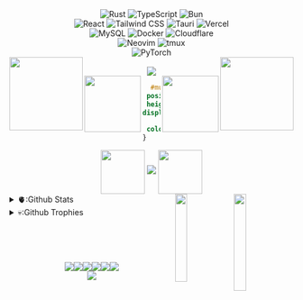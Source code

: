 <!-- TECH STACK BADGES -->
<div align="center">
  <!-- Languages -->
  <img src="https://img.shields.io/badge/Rust-000000?style=for-the-badge&logo=rust&logoColor=white" alt="Rust" />
  <img src="https://img.shields.io/badge/TypeScript-000000?style=for-the-badge&logo=typescript&logoColor=white" alt="TypeScript" />
  <img src="https://img.shields.io/badge/Bun-000000?style=for-the-badge&logo=bun&logoColor=white" alt="Bun" />
  <br>

  <!-- Frontend -->
  <img src="https://img.shields.io/badge/React-000000?style=for-the-badge&logo=react&logoColor=61DAFB" alt="React" />
  <img src="https://img.shields.io/badge/Tailwind_CSS-000000?style=for-the-badge&logo=tailwind-css&logoColor=white" alt="Tailwind CSS" />
  <img src="https://img.shields.io/badge/Tauri-000000?style=for-the-badge&logo=tauri&logoColor=white" alt="Tauri" />
  <img src="https://img.shields.io/badge/Vercel-000000?style=for-the-badge&logo=vercel&logoColor=white" alt="Vercel" />
  <br>

  <!-- Backend / Infra -->
  <img src="https://img.shields.io/badge/MySQL-000000?style=for-the-badge&logo=mysql&logoColor=white" alt="MySQL" />
  <img src="https://img.shields.io/badge/Docker-000000?style=for-the-badge&logo=docker&logoColor=white" alt="Docker" />
  <img src="https://img.shields.io/badge/Cloudflare-000000?style=for-the-badge&logo=cloudflare&logoColor=white" alt="Cloudflare" />
  <br>

  <!-- Tools / Environment -->
  <img src="https://img.shields.io/badge/Neovim-000000?style=for-the-badge&logo=neovim&logoColor=white" alt="Neovim" />
  <img src="https://img.shields.io/badge/tmux-000000?style=for-the-badge&logo=tmux&logoColor=white" alt="tmux" />
  <br>

  <!-- AI / ML -->
  <img src="https://img.shields.io/badge/PyTorch-000000?style=for-the-badge&logo=pytorch&logoColor=white" alt="PyTorch" />
</div>

<!--- UPPER DIAMONDS --->
<img src="https://i.pinimg.com/originals/3c/3c/f3/3c3cf39e307538e4e8231409994aabf7.gif" align="left" width="130px"/>
<img src="https://i.pinimg.com/originals/3c/3c/f3/3c3cf39e307538e4e8231409994aabf7.gif" align="right" width="130px"/>

<br>

<!--- BUTTERFLY GIF --->
<div align="center">
<img src="https://web.archive.org/web/20091027091501im_/http://www.geocities.com/Paris/Salon/8611/anibf.gif" />
</div>

<!--- LOWER DIAMOND GIFS AND CODE BIO --->
<img src="https://i.pinimg.com/originals/3c/3c/f3/3c3cf39e307538e4e8231409994aabf7.gif" align="left" width="100px"/>
<div align="right"><img src="https://i.pinimg.com/originals/3c/3c/f3/3c3cf39e307538e4e8231409994aabf7.gif" align="right" width="100px"/></div>
<div align="center">
  
```css
  #muxxe_ {              
 position: Desk;  
 height: "6720px";
display: male;  
      background: fullStack;
 color: #FFFFFF   
}                   
```
</div>



<!--- FIRST UNDER CONSTRUCTION GIF W/ RAGNAROK--->

<div align="center">
  <img src="https://media.tenor.com/UWS2PP6KdIQAAAAi/ragnarok-online.gif" align="center" width="78px">
  <img src="http://textfiles.com/underconstruction/pipipelinehalfpipe1038CONSTRUCTION.GIF">
  <img src="https://media.tenor.com/UWS2PP6KdIQAAAAi/ragnarok-online.gif" align="center" width="78px">
</div>
  <div align="left">

<!--- GIFS TO THE RIGHT OF STATS --->    
  <img src="https://media1.tenor.com/m/2m57s57P2xQAAAAC/gif-banner.gif" align="right" width="21%">
  <img src="https://media1.tenor.com/m/-Mt9IxvIRw8AAAAC/flowers-aesthetic.gif" align="right" width="20%">

<!--- GITHUB STATS --->
<details>
      <summary>
        🫀:Github Stats
      </summary>
    <img src="https://bad-apple-github-readme.vercel.app/api?show_bg=1&username=muxx3" width="48%" height="150px">
  </details>
  </div>
  
<div align="top">
  <details>
    <summary>
      💀:Github Trophies
    </summary>
    <img src="https://github-profile-trophy.vercel.app/?username=muxx3" width="65%">
  </details>
  </div>
  
<br><br><br>

<!--- 90s ICONS --->
<div align="center">
<img src="http://textfiles.com/underconstruction/SiSiliconValleyHaven8517Gif-Construction-Set.gif"/><img src="https://web.archive.org/web/20091026225622im_/http://geocities.com/Area51/Cavern/5014/mindilogo.gif"><img src="http://textfiles.com/underconstruction/ArArea51Station9771rulersconstructiongeocities_static.gif"/><img src="http://textfiles.com/underconstruction/ArArea51Station9771rulersconstructionie_logo.gif"/><img src="https://web.archive.org/web/20090829234249im_/http://geocities.com/SunsetStrip/Basement/7472/v3sban.gif"><img src="https://web.archive.org/web/20091027173931im_/http://geocities.com/SoHo/3336/scroll.gif">
</div>

<!--- SECOND UNDER CONSTRUCTION GIF --->
<div align="center">
   <img src="https://web.archive.org/web/20000807141237im_/http://megahertz.njit.edu/~hmd7941/const1.gif" >

</div>
 
<br><br><br><br>

<!--- RANDOM IMAGES --->
<!--- <img src="https://i.pinimg.com/736x/b5/45/9e/b5459ea29424e4cf783ebae57d2d7ae2.jpg" width="30%"><img src="https://i.pinimg.com/736x/88/d6/3d/88d63d5cac37911b121d9415ea8bab28.jpg" width="30%"><img src="https://i.pinimg.com/736x/a8/02/6d/a8026d17c4a65c3bd1bb5d341b593a5c.jpg" width="50%"><img src="https://i.pinimg.com/736x/21/5f/b1/215fb1c6405ffddd4ae671483cad2b75.jpg" width="50%">













